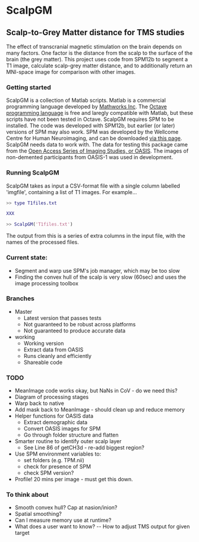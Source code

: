 ScalpGM
=======

## Scalp-to-Grey Matter distance for TMS studies

The effect of transcranial magnetic stimulation on the brain depends on many factors. One factor is the distance from the scalp to the surface of the brain (the grey matter). This project uses code from SPM12b to segment a T1 image, calculate scalp-grey matter distance, and to additionally return an MNI-space image for comparison with other images.


### Getting started

ScalpGM is a collection of Matlab scripts. Matlab is a commercial programming language developed by [Mathworks Inc](https://uk.mathworks.com/products/matlab.html). The [Octave programming language](https://www.gnu.org/software/octave/) is free and laregly compatible with Matlab, but these scripts have not been tested in Octave.
ScalpGM requires SPM to be installed. The code was developed with SPM12b, but earlier (or later) versions of SPM may also work. SPM was developed by the Wellcome Centre for Human Neuroimaging, and can be downloaded [via this page](https://www.fil.ion.ucl.ac.uk/spm/).
ScalpGM needs data to work with. The data for testing this package came from the [Open Access Series of Imaging Studies, or OASIS](https://www.oasis-brains.org/). The images of non-demented participants from OASIS-1 was used in development.


### Running ScalpGM

ScalpGM takes as input a CSV-format file with a single column labelled 'imgfile', containing a list of T1 images. For example...

```Matlab
>> type T1files.txt

XXX

>> ScalpGM('T1files.txt')
```
The output from this is a series of extra columns in the input file, with the names of the processed files.


### Current state:

* Segment and warp use SPM's job manager, which may be too slow
* Finding the convex hull of the scalp is very slow (60sec) and uses the image processing toolbox


### Branches
* Master
  * Latest version that passes tests
  * Not guaranteed to be robust across platforms
  * Not guaranteed to produce accurate data
* working
  * Working version
  * Extract data from OASIS
  * Runs cleanly and efficiently
  * Shareable code


### TODO
* MeanImage code works okay, but NaNs in CoV - do we need this?
* Diagram of processing stages
* Warp back to native
* Add mask back to MeanImage - should clean up and reduce memory
* Helper functions for OASIS data
  * Extract demographic data
  * Convert OASIS images for SPM
  * Go through folder structure and flatten
* Smarter routine to identify outer scalp layer
  * See Line 86 of getCH3d - re-add biggest region?
* Use SPM environment variables to:
  * set folders  (e.g. TPM.nii)
  * check for presence of SPM
  * check SPM version?
* Profile! 20 mins per image - must get this down.


### To think about
* Smooth convex hull? Cap at nasion/inion?
* Spatial smoothing?
* Can I measure memory use at runtime?
* What does a user want to know? -- How to adjust TMS output for given target